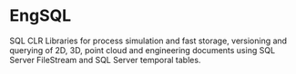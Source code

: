 # EngSQL
SQL CLR Libraries for process simulation and fast storage, versioning and querying of 2D, 3D, point cloud and engineering documents using SQL Server FileStream and SQL Server temporal tables.
